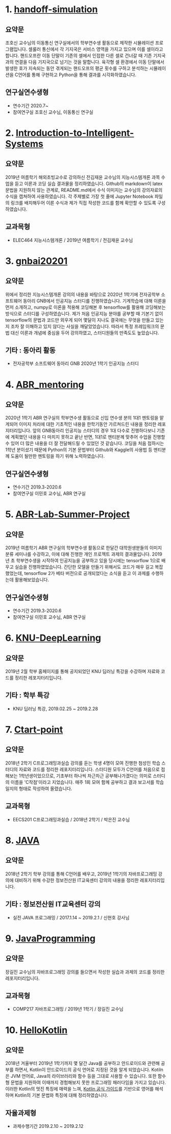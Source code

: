 # 1. [handoff-simulation](https://github.com/yh08037/handoff-simulation)
## 요약문
조호신 교수님의 이동통신 연구실에서의 학부연수생 활동으로 제작한 시뮬레이션 프로그램입니다.
셀룰러 통신에서 각 기지국은 서비스 영역을 가지고 있으며 이를 셀이라고 합니다.
핸드오프란 이동 단말이 기존의 셀에서 인접한 다른 셀로 건너갈 때 기존 기지국과의 연결을 다음 기지국으로 넘기는 것을 말합니다.
육각형 셀 환경에서 이동 단말에서 발생한 호가 지속되는 동안 겪게되는 핸드오프의 평균 횟수를 구하고 분석하는 시뮬레이션을
C언어를 통해 구현하고 Python을 통해 결과를 시각화하였습니다.

## 연구실연수생형
- 연수기간 2020.7~
- 참여연구실 조호신 교수님, 이동통신 연구실


# 2. [Introduction-to-Intelligent-Systems](https://github.com/yh08037/Introduction-to-Intelligent-Systems)
## 요약문
2019년 여름학기 해외초빙교수로 강의하신 전김재윤 교수님의 지능시스템개론 과목 수업을 듣고 이론과 코딩 실습 결과물을 정리하였습니다.
Github의 markdown이 latex 문법을 지원하지 않는 관계로, README.md에서 수식 이미지는 교수님의 강의자료의 수식을 캡쳐하여 사용하였습니다.
각 주제별로 가장 첫 줄에 Jupyter Notebook 파일의 링크를 배치해두어 이론 수식과 제가 직접 작성한 코드를 함께 확안할 수 있도록 구성하였습니다.

## 교과목형
- ELEC464 지능시스템개론 / 2019년 여름학기 / 전김재윤 교수님


# 3. [gnbai20201](https://github.com/yh08037/gnbai20201)
## 요약문
위에서 정리한 지능시스템개론 강의의 내용을 바탕으로 2020년 1학기에 전자공학부 소프트웨어 동아리 GNB에서 인공지능 스터디를 진행하였습니다.
기계학습에 대해 이론을 먼저 소개하고, numpy로 이론을 적용해 코딩해본 후 tensorflow를 활용해 코딩해보는 방식으로 스터디를 구성하였습니다.
제가 처음 인공지능 분야를 공부할 때 기본기 없이 tensorflow의 문법과 코드만 외우게 되어 몇달이 지나도 결국에는 무엇을 만들고 있는지 조차 잘 이해하고 있지 않다는 사실을 깨달았었습니다. 따라서 특정 프레임워크의 문법 대신 이론과 개념에 중심을 두어 강의하였고, 스터디원들의 만족도도 높았습니다. 

## 기타 : 동아리 활동
- 전자공학부 소프트웨어 동아리 GNB 2020년 1학기 인공지능 스터디


# 4. [ABR_mentoring](https://github.com/yh08037/ABR_mentoring)
## 요약문
2020년 1학기 ABR 연구실의 학부연수생 활동으로 신입 연수생 분의 1대1 멘토링을 맡게되어 이미지 처리에 대한 기초적인 내용을 한학기동안 가르쳐드린 내용을 정리한 레포지터리입니다. 
앞의 GNB동아리 인공지능 스터디의 경우 1대 다수로 진행하다보니 기존에 계획했던 내용을 다 마치지 못하고 끝난 반면, 1대1로 멘티분께 맞추어 수업을 진행할 수 있어 더 많은 내용을 더 잘 전달해드릴 수 있었던 것 같습니다. 
코딩을 처음 접하시는 1학년 분이셨기 때문에 Python의 기본 문법부터 Github와 Kaggle의 사용법 등 멘티분께 도움이 될만한 멘토링을 하기 위해 노력하였습니다. 

## 연구실연수생형
- 연수기간 2019.3-2020.6
- 참여연구실 이민호 교수님, ABR 연구실


# 5. [ABR-Lab-Summer-Project](https://github.com/yh08037/ABR-Lab-Summer-Project)
## 요약문
2019년 여름학기 ABR 연구실의 학부연수생 활동으로 한달간 대학원생분들의 이미지 분류 세미나를 수강하고, 이에 대해 진행한 개인 프로젝트 과제의 결과물입니다.
2019년 초 학부연수생을 시작하여 인공지능을 공부하고 있을 당시에는 tensorflow 1으로 배우고 실습을 진행하였었습니다.
간단한 모델을 만들기 위해서도 코드가 매우 길고 복잡했었는데, tensorflow 2가 베타 버전으로 공개되었다는 소식을 듣고 이 과제를 수행하는데 활용해보았습니다.

## 연구실연수생형
- 연수기간 2019.3-2020.6
- 참여연구실 이민호 교수님, ABR 연구실


# 6. [KNU-DeepLearning](https://github.com/yh08037/KNU-DeepLearning)
## 요약문
2019년 2월 학부 홈페이지를 통해 공지되었던 KNU 딥러닝 특강을 수강하며 자료와 코드를 정리한 레포지터리입니다.

## 기타 : 학부 특강
- KNU 딥러닝 특강, 2019.02.25 ~ 2019.2.28

# 7. [Ctart-point](https://github.com/yh08037/Ctart-point)
## 요약문
2018년 2학기 C프로그래밍과실습 강의를 듣는 학생 4명이 모여 진행한 첨성인 학습 스터디의 자료와 코드를 정리한 레포지터리입니다.
스터디원 모두가 C언어를 처음으로 접해보는 1학년생이었으므로, 
기초부터 하나씩 차근차근 공부해나가겠다는 의미로 스터디의 이름을 'C작점'이라고 지었습니다.
매주 1회 모여 함께 공부하고 결과 보고서를 학습 일지의 형태로 작성하여 올렸습니다.

## 교과목형
- EECS201 C프로그래밍과실습 / 2018년 2학기 / 박은진 교수님


# 8. [JAVA](https://github.com/yh08037/JAVA)
## 요약문
2018년 2학기 학부 강의를 통해 C언어를 배우고, 2019년 1학기의 자바프로그래밍 강의에 대비하기 위해 수강한 정보전산원 IT교육센터 강의의 내용을 정리한 레포지터리입니다. 

## 기타 : 정보전산원 IT교육센터 강의
- 실전 JAVA 프로그래밍 / 2017.1.14 ~ 2019.2.1 / 신현호 강사님


# 9. [JavaProgramming](https://github.com/yh08037/JavaProgramming)
## 요약문
장길진 교수님의 자바프로그래밍 강의를 들으면서 작성한 실습과 과제의 코드를 정리한 레포지터리입니다.

## 교과목형
- COMP217 자바프로그래밍 / 2019년 1학기 / 장길진 교수님

# 10. [HelloKotlin](https://github.com/yh08037/HelloKotlin)
## 요약문
2018년 겨울부터 2019년 1학기까지 몇 달간 Java를 공부하고 안드로이드와 관련해 공부를 하면서, Kotlin이 안드로이드의 공식 언어로 지정된 것을 알게 되었습니다.
Kotiln은 JVM 언어로, Java의 라이브러리와 함수 등을 그대로 사용할 수 있습니다.
또한 함수형 문법을 지원하여 이때까지 경험해보지 못한 프로그래밍 패러다임을 가지고 있습니다.
이러한 Kotlin의 멋진 특징에 매력을 느껴, [Kotlin 공식 가이드](https://kotlinlang.org/docs/reference/basic-syntax.html)를 기반으로 영어를 해석하며 Kotlin의 기본 문법와 특징에 대해 정리하였습니다.

## 자율과제형
- 과제수행기간 2019.2.10 ~ 2019.2.12

